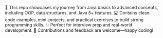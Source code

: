 🚀 This repo showcases my journey from Java basics to advanced concepts, including OOP, data structures, and Java 8+ features.
💻 Contains clean code examples, mini-projects, and practical exercises to build strong programming skills.
✨ Perfect for interview prep and real-world development.
🤝 Contributions and feedback are welcome—happy coding!

